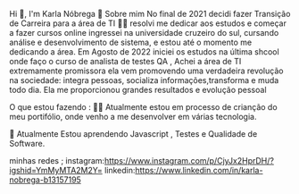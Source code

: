 Hi 👋, I'm Karla Nóbrega 
🚀 Sobre mim
No final de 2021 decidi fazer Transição de Carreira para a área de TI 👩‍💻
resolvi me dedicar aos estudos e começar a fazer cursos online ingressei na universidade cruzeiro do sul,  cursando análise e desenvolvimento de sistema, e estou até o momento me dedicando a área.
Em Agosto de 2022 iniciei os estudos na última shcool onde faço o curso de analista de testes QA , Achei  a área de TI extremamente promissora ela vem promovendo uma verdadeira revolução na sociedade: integra pessoas, socializa informações,transforma e muda todo dia.
Ela me proporcionou grandes resultados e evolução pessoal

O que estou fazendo :
👩‍💻 Atualmente estou em processo de crianção do meu portifólio, onde venho a me  desenvolver em várias tecnologia.

🧠 Atualmente Estou aprendendo Javascript , Testes e Qualidade de Software.

minhas redes ;
instagram:https://www.instagram.com/p/CjyJx2HprDH/?igshid=YmMyMTA2M2Y=
linkedin:https://www.linkedin.com/in/karla-nobrega-b13157195

